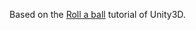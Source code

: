 Based on the [Roll a ball](https://unity3d.com/learn/tutorials/s/roll-ball-tutorial) tutorial of Unity3D.
